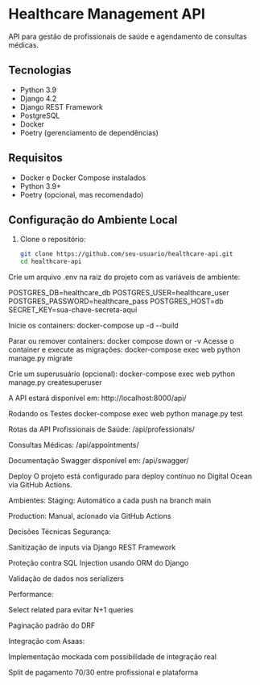 # Healthcare Management API

API para gestão de profissionais de saúde e agendamento de consultas médicas.

## Tecnologias

- Python 3.9
- Django 4.2
- Django REST Framework
- PostgreSQL
- Docker
- Poetry (gerenciamento de dependências)

## Requisitos

- Docker e Docker Compose instalados
- Python 3.9+
- Poetry (opcional, mas recomendado)

## Configuração do Ambiente Local

1. Clone o repositório:
   ```bash
   git clone https://github.com/seu-usuario/healthcare-api.git
   cd healthcare-api

Crie um arquivo .env na raiz do projeto com as variáveis de ambiente:

POSTGRES_DB=healthcare_db
POSTGRES_USER=healthcare_user
POSTGRES_PASSWORD=healthcare_pass
POSTGRES_HOST=db
SECRET_KEY=sua-chave-secreta-aqui

Inicie os containers:
docker-compose up -d --build

Parar ou remover containers:
docker compose down  or -v 
Acesse o container e execute as migrações:
docker-compose exec web python manage.py migrate

Crie um superusuário (opcional):
docker-compose exec web python manage.py createsuperuser

A API estará disponível em: http://localhost:8000/api/

Rodando os Testes
docker-compose exec web python manage.py test

Rotas da API
Profissionais de Saúde: /api/professionals/

Consultas Médicas: /api/appointments/

Documentação Swagger disponível em: /api/swagger/

Deploy
O projeto está configurado para deploy contínuo no Digital Ocean via GitHub Actions.

Ambientes:
Staging: Automático a cada push na branch main

Production: Manual, acionado via GitHub Actions

Decisões Técnicas
Segurança:

Sanitização de inputs via Django REST Framework

Proteção contra SQL Injection usando ORM do Django

Validação de dados nos serializers

Performance:

Select related para evitar N+1 queries

Paginação padrão do DRF

Integração com Asaas:

Implementação mockada com possibilidade de integração real

Split de pagamento 70/30 entre profissional e plataforma